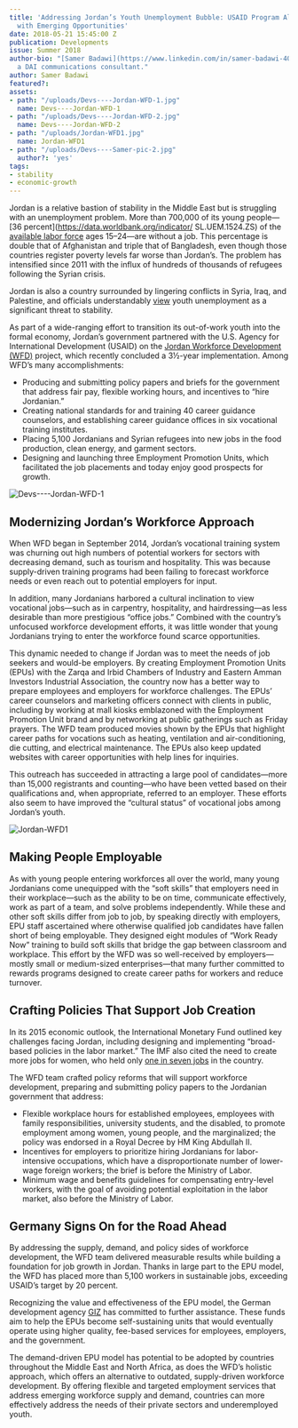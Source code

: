 ```yaml
---
title: 'Addressing Jordan’s Youth Unemployment Bubble: USAID Program Aligns Workforce
  with Emerging Opportunities'
date: 2018-05-21 15:45:00 Z
publication: Developments
issue: Summer 2018
author-bio: "[Samer Badawi](https://www.linkedin.com/in/samer-badawi-40859191/) is
  a DAI communications consultant."
author: Samer Badawi
featured?: 
assets:
- path: "/uploads/Devs----Jordan-WFD-1.jpg"
  name: Devs----Jordan-WFD-1
- path: "/uploads/Devs----Jordan-WFD-2.jpg"
  name: Devs----Jordan-WFD-2
- path: "/uploads/Jordan-WFD1.jpg"
  name: Jordan-WFD1
- path: "/uploads/Devs----Samer-pic-2.jpg"
  author?: 'yes'
tags:
- stability
- economic-growth
---
```


Jordan is a relative bastion of stability in the Middle East but is struggling with an unemployment problem. More than 700,000 of its young people—[36 percent](https://data.worldbank.org/indicator/ SL.UEM.1524.ZS) of the [available labor force](http://databank.worldbank.org/data/Views/Metadata/MetadataWidget.aspx?Name=Labor%20force%20participation%20rate,%20total%20(%25%20of%20total%20population%20ages%2015+)%20(national%20estimate)&Code=SL.TLF.CACT.NE.ZS&Type=S&ReqType=Metadata&ddlSelecte) ages 15–24—are without a job. This percentage is double that of Afghanistan and triple that of Bangladesh, even though those countries register poverty levels far worse than Jordan’s. The problem has intensified since 2011 with the influx of hundreds of thousands of refugees following the Syrian crisis.





Jordan is also a country surrounded by lingering conflicts in Syria, Iraq, and Palestine, and officials understandably [view](https://sustainabledevelopment.un.org/content/documents/16289Jordan.pdf) youth unemployment as a significant threat to stability. 

As part of a wide-ranging effort to transition its out-of-work youth into the formal economy, Jordan’s government partnered with the U.S. Agency for International Development (USAID) on the [Jordan Workforce Development (WFD)](https://www.dai.com/our-work/projects/jordan-workforce-development-wfd-project) project, which recently concluded a 3½-year implementation. Among WFD’s many accomplishments:

* Producing and submitting policy papers and briefs for the government that address fair pay, flexible working hours, and incentives to “hire Jordanian.”
* Creating national standards for and training 40 career guidance counselors, and establishing career guidance offices in six vocational training institutes. 
* Placing 5,100 Jordanians and Syrian refugees into new jobs in the food production, clean energy, and garment sectors.
* Designing and launching three Employment Promotion Units, which facilitated the job placements and today enjoy good prospects for growth.

![Devs----Jordan-WFD-1](/uploads/Devs----Jordan-WFD-1.jpg "Akhtaboot job fair in Amman supported by a USAID Jordan Workforce Development Project Employment Promotion Unit.") 

## Modernizing Jordan’s Workforce Approach

When WFD began in September 2014, Jordan’s vocational training system was churning out high numbers of potential workers for sectors with decreasing demand, such as tourism and hospitality. This was because supply-driven training programs had been failing to forecast workforce needs or even reach out to potential employers for input. 

In addition, many Jordanians harbored a cultural inclination to view vocational jobs—such as in carpentry, hospitality, and hairdressing—as less desirable than more prestigious “office jobs.” Combined with the country’s unfocused workforce development efforts, it was little wonder that young Jordanians trying to enter the workforce found scarce opportunities.

This dynamic needed to change if Jordan was to meet the needs of job seekers and would-be employers. By creating Employment Promotion Units (EPUs) with the Zarqa and Irbid Chambers of Industry and Eastern Amman Investors Industrial Association, the country now has a better way to prepare employees and employers for workforce challenges.
The EPUs’ career counselors and marketing officers connect with clients in public, including by working at mall kiosks emblazoned with the Employment Promotion Unit brand and by networking at public gatherings such as Friday prayers. The WFD team produced movies shown by the EPUs that highlight career paths for vocations such as heating, ventilation and air-conditioning, die cutting, and electrical maintenance. The EPUs also keep updated websites with career opportunities with help lines for inquiries.

This outreach has succeeded in attracting a large pool of candidates—more than 15,000 registrants and counting—who have been vetted based on their qualifications and, when appropriate, referred to an employer. These efforts also seem to have improved the “cultural status” of vocational jobs among Jordan’s youth.

![Jordan-WFD1](/uploads/Jordan-WFD1.jpg "Eastern Amman Investors Industrial Association job fair promoting Al-Quds University scholarships.") 

## Making People Employable

As with young people entering workforces all over the world, many young Jordanians come unequipped with the “soft skills” that employers need in their workplace—such as the ability to be on time, communicate effectively, work as part of a team, and solve problems independently. While these and other soft skills differ from job to job, by speaking directly with employers, EPU staff ascertained where otherwise qualified job candidates have fallen short of being employable. They designed eight modules of “Work Ready Now” training to build soft skills that bridge the gap between classroom and workplace. 
This effort by the WFD was so well-received by employers—mostly small or medium-sized enterprises—that many further committed to rewards programs designed to create career paths for workers and reduce turnover.

## Crafting Policies That Support Job Creation

In its 2015 economic outlook, the International Monetary Fund outlined key challenges facing Jordan, including designing and implementing “broad-based policies in the labor market.” The IMF also cited the need to create more jobs for women, who held only [one in seven jobs](http://www.jordantimes.com/news/local/women-unemployment-increases-33-q1) in the country.

The WFD team crafted policy reforms that will support workforce development, preparing and submitting policy papers to the Jordanian government that address:

* Flexible workplace hours for established employees, employees with family responsibilities, university students, and the disabled, to promote employment among women, young people, and the marginalized; the policy was endorsed in a Royal Decree by HM King Abdullah II.
* Incentives for employers to prioritize hiring Jordanians for labor-intensive occupations, which have a disproportionate number of lower-wage foreign workers; the brief is before the Ministry of Labor. 
* Minimum wage and benefits guidelines for compensating entry-level workers, with the goal of avoiding potential exploitation in the labor market, also before the Ministry of Labor. 

## Germany Signs On for the Road Ahead

By addressing the supply, demand, and policy sides of workforce development, the WFD team delivered measurable results while building a foundation for job growth in Jordan. Thanks in large part to the EPU model, the WFD has placed more than 5,100 workers in sustainable jobs, exceeding USAID’s target by 20 percent. 

Recognizing the value and effectiveness of the EPU model, the German development agency [GIZ](https://www.giz.de/en/worldwide/360.html) has committed to further assistance. These funds aim to help the EPUs become self-sustaining units that would eventually operate using higher quality, fee-based services for employees, employers, and the government. 

The demand-driven EPU model has potential to be adopted by countries throughout the Middle East and North Africa, as does the WFD’s holistic approach, which offers an alternative to outdated, supply-driven workforce development. By offering flexible and targeted employment services that address emerging workforce supply and demand, countries can more effectively address the needs of their private sectors and underemployed youth.
